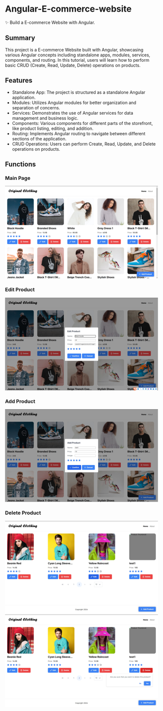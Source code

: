 # Angular-E-commerce-website
✨ Build a E-commerce Website with Angular.
## Summary
This project is a E-commerce Website built with Angular, showcasing various Angular concepts including standalone apps, modules, services, components, and routing. In this tutorial, users will learn how to perform basic CRUD (Create, Read, Update, Delete) operations on products.

## Features
- Standalone App: The project is structured as a standalone Angular application.
- Modules: Utilizes Angular modules for better organization and separation of concerns.
- Services: Demonstrates the use of Angular services for data management and business logic.
- Components: Various components for different parts of the storefront, like product listing, editing, and addition.
- Routing: Implements Angular routing to navigate between different sections of the application.
- CRUD Operations: Users can perform Create, Read, Update, and Delete operations on products.
## Functions
### Main Page
![main](ScreenShot/Angular_1.png)
### Edit Product
![main](ScreenShot/Angular_2.png)
### Add Product
![main](ScreenShot/Angular_3.png)
### Delete Product
![main](ScreenShot/Angular_4.png)
![main](ScreenShot/Angular_5.png)
